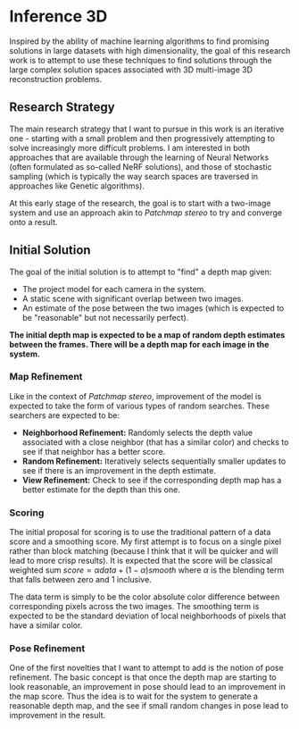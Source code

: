 # Inference 3D #

Inspired by the ability of machine learning algorithms to find promising solutions in large datasets with high dimensionality, the goal of this research work is to attempt to use these techniques to find solutions through the large complex solution spaces associated with 3D multi-image 3D reconstruction problems.

## Research Strategy ##

The main research strategy that I want to pursue in this work is an iterative one - starting with a small problem and then progressively attempting to solve increasingly more difficult problems. I am interested in both approaches that are available through the learning of Neural Networks (often formulated as so-called NeRF solutions), and those of stochastic sampling (which is typically the way search spaces are traversed in approaches like Genetic algorithms). 

At this early stage of the research, the goal is to start with a two-image system and use an approach akin to _Patchmap stereo_ to try and converge onto a result. 

## Initial Solution ##

The goal of the initial solution is to attempt to "find" a depth map given:
* The project model for each camera in the system.
* A static scene with significant overlap between two images.
* An estimate of the pose between the two images (which is expected to be "reasonable" but not necessarily perfect).

**The initial depth map is expected to be a map of random depth estimates between the frames. There will be a depth map for each image in the system.**

### Map Refinement ###

Like in the context of _Patchmap stereo_, improvement of the model is expected to take the form of various types of random searches. These searchers are expected to be:
* **Neighborhood Refinement:** Randomly selects the depth value associated with a close neighbor (that has a similar color) and checks to see if that neighbor has a better score.
* **Random Refinement:** Iteratively selects sequentially smaller updates to see if there is an improvement in the depth estimate.
* **View Refinement:** Check to see if the corresponding depth map has a better estimate for the depth than this one.

### Scoring ###

The initial proposal for scoring is to use the traditional pattern of a data score and a smoothing score. My first attempt is to focus on a single pixel rather than block matching (because I think that it will be quicker and will lead to more crisp results). It is expected that the score will be classical weighted sum $score = \alpha data + (1 - \alpha) smooth$ where $\alpha$ is the blending term that falls between zero and 1 inclusive. 

The data term is simply to be the color absolute color difference between corresponding pixels across the two images. The smoothing term is expected to be the standard deviation of local neighborhoods of pixels that have a similar color. 

### Pose Refinement ###

One of the first novelties that I want to attempt to add is the notion of pose refinement. The basic concept is that once the depth map are starting to look reasonable, an improvement in pose should lead to an improvement in the map score. Thus the idea is to wait for the system to generate a reasonable depth map, and the see if small random changes in pose lead to improvement in the result.
